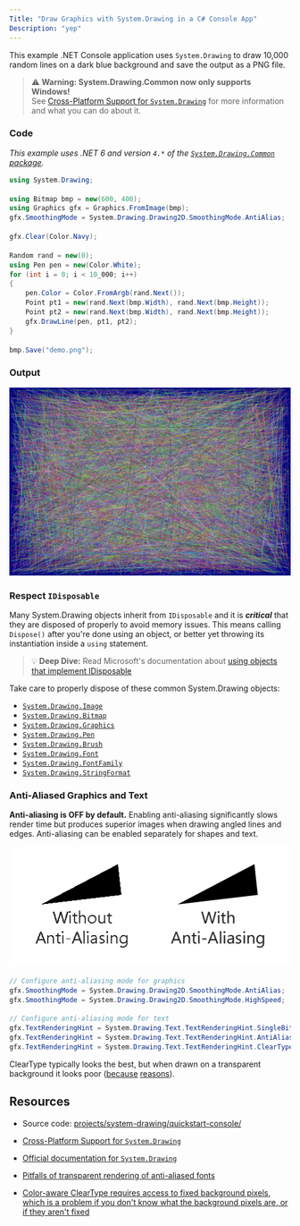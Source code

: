 ```yaml
---
Title: "Draw Graphics with System.Drawing in a C# Console App"
Description: "yep"
---
```


This example .NET Console application uses `System.Drawing` to draw 10,000 random lines on a dark blue background and save the output as a PNG file. 

> ⚠️ **Warning: System.Drawing.Common now only supports Windows!**\
> See [Cross-Platform Support for `System.Drawing`](../cross-platform) for more information and what you can do about it.

### Code

_This example uses .NET 6 and version `4.*` of the [`System.Drawing.Common` package](https://www.nuget.org/packages/System.Drawing.Common/)._

```cs
using System.Drawing;

using Bitmap bmp = new(600, 400);
using Graphics gfx = Graphics.FromImage(bmp);
gfx.SmoothingMode = System.Drawing.Drawing2D.SmoothingMode.AntiAlias;

gfx.Clear(Color.Navy);

Random rand = new(0);
using Pen pen = new(Color.White);
for (int i = 0; i < 10_000; i++)
{
    pen.Color = Color.FromArgb(rand.Next());
    Point pt1 = new(rand.Next(bmp.Width), rand.Next(bmp.Height));
    Point pt2 = new(rand.Next(bmp.Width), rand.Next(bmp.Height));
    gfx.DrawLine(pen, pt1, pt2);
}

bmp.Save("demo.png");
```

### Output

<img src="drawing-quickstart-console.png" class="border shadow mb-5">

### Respect `IDisposable`

Many System.Drawing objects inherit from `IDisposable` and it is ***critical*** that they are disposed of properly to avoid memory issues. This means calling `Dispose()` after you're done using an object, or better yet throwing its instantiation inside a `using` statement.

> 💡 **Deep Dive:** Read Microsoft's documentation about [using objects that implement IDisposable](https://docs.microsoft.com/en-us/dotnet/standard/garbage-collection/using-objects)

Take care to properly dispose of these common System.Drawing objects:
* [`System.Drawing.Image`](https://docs.microsoft.com/en-us/dotnet/api/system.drawing.image)
* [`System.Drawing.Bitmap`](https://docs.microsoft.com/en-us/dotnet/api/system.drawing.bitmap)
* [`System.Drawing.Graphics`](https://docs.microsoft.com/en-us/dotnet/api/system.drawing.graphics)
* [`System.Drawing.Pen`](https://docs.microsoft.com/en-us/dotnet/api/system.drawing.pen)
* [`System.Drawing.Brush`](https://docs.microsoft.com/en-us/dotnet/api/system.drawing.brush)
* [`System.Drawing.Font`](https://docs.microsoft.com/en-us/dotnet/api/system.drawing.font)
* [`System.Drawing.FontFamily`](https://docs.microsoft.com/en-us/dotnet/api/system.drawing.fontfamily)
* [`System.Drawing.StringFormat`](https://docs.microsoft.com/en-us/dotnet/api/system.drawing.stringformat)


### Anti-Aliased Graphics and Text
**Anti-aliasing is OFF by default.** Enabling anti-aliasing significantly slows render time but produces superior images when drawing angled lines and edges. Anti-aliasing can be enabled separately for shapes and text.

<div align="center">

![](anti-aliasing-example.png)

</div>

```cs
// Configure anti-aliasing mode for graphics
gfx.SmoothingMode = System.Drawing.Drawing2D.SmoothingMode.AntiAlias;
gfx.SmoothingMode = System.Drawing.Drawing2D.SmoothingMode.HighSpeed;

// Configure anti-aliasing mode for text
gfx.TextRenderingHint = System.Drawing.Text.TextRenderingHint.SingleBitPerPixelGridFit;
gfx.TextRenderingHint = System.Drawing.Text.TextRenderingHint.AntiAliasGridFit;
gfx.TextRenderingHint = System.Drawing.Text.TextRenderingHint.ClearTypeGridFit;
```

ClearType typically looks the best, but when drawn on a transparent background it looks poor ([because](https://devblogs.microsoft.com/oldnewthing/20150129-00/?p=44803) [reasons](https://devblogs.microsoft.com/oldnewthing/20060614-00/?p=30873)).

## Resources

* Source code: [projects/system-drawing/quickstart-console/](https://github.com/swharden/Csharp-Data-Visualization/tree/main/projects/system-drawing/quickstart-console)

* [Cross-Platform Support for `System.Drawing`](../cross-platform)

* [Official documentation for `System.Drawing`](https://docs.microsoft.com/en-us/dotnet/api/system.drawing)

* [Pitfalls of transparent rendering of anti-aliased fonts](https://devblogs.microsoft.com/oldnewthing/20060614-00/?p=30873)

* [Color-aware ClearType requires access to fixed background pixels, which is a problem if you don't know what the background pixels are, or if they aren't fixed](https://devblogs.microsoft.com/oldnewthing/20150129-00/?p=44803)